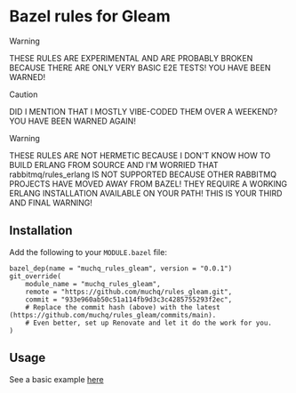 # Bazel rules for Gleam

> [!WARNING]
> THESE RULES ARE EXPERIMENTAL AND ARE PROBABLY BROKEN BECAUSE THERE ARE ONLY VERY BASIC E2E TESTS! YOU HAVE BEEN WARNED!

> [!CAUTION]
> DID I MENTION THAT I MOSTLY VIBE-CODED THEM OVER A WEEKEND? YOU HAVE BEEN WARNED AGAIN!

> [!WARNING]
> THESE RULES ARE NOT HERMETIC BECAUSE I DON'T KNOW HOW TO BUILD ERLANG FROM SOURCE AND I'M WORRIED THAT rabbitmq/rules_erlang IS NOT SUPPORTED BECAUSE OTHER RABBITMQ PROJECTS HAVE MOVED AWAY FROM BAZEL! THEY REQUIRE A WORKING ERLANG INSTALLATION AVAILABLE ON YOUR PATH! THIS IS YOUR THIRD AND FINAL WARNING!

## Installation

Add the following to your `MODULE.bazel` file:

```starlark
bazel_dep(name = "muchq_rules_gleam", version = "0.0.1")
git_override(
    module_name = "muchq_rules_gleam",
    remote = "https://github.com/muchq/rules_gleam.git",
    commit = "933e960ab50c51a114fb9d3c3c4285755293f2ec",
    # Replace the commit hash (above) with the latest (https://github.com/muchq/rules_gleam/commits/main).
    # Even better, set up Renovate and let it do the work for you.
)
```

## Usage

See a basic example [here](e2e/smoke)
